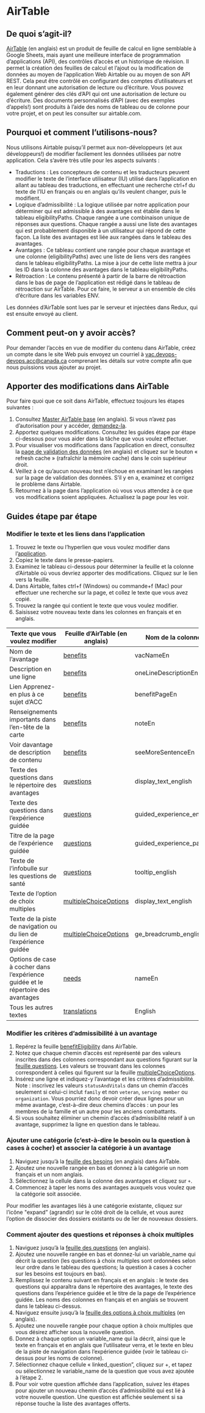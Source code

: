 # AirTable

## De quoi s’agit-il?

[AirTable](https://airtable.com/) (en anglais) est un produit de feuille de calcul en ligne semblable à Google Sheets, mais ayant une meilleure interface de programmation d’applications (API), des contrôles d’accès et un historique de révision. Il permet la création des feuilles de calcul et l’ajout ou la modification de données au moyen de l’application Web Airtable ou au moyen de son API REST. Cela peut être contrôlé en configurant des comptes d’utilisateurs et en leur donnant une autorisation de lecture ou d’écriture. Vous pouvez également générer des clés d’API qui ont une autorisation de lecture ou d’écriture. Des documents personnalisés d’API (avec des exemples d’appels!) sont produits à l’aide des noms de tableau ou de colonne pour votre projet, et on peut les consulter sur airtable.com.

## Pourquoi et comment l’utilisons-nous?

Nous utilisons Airtable puisqu’il permet aux non-développeurs (et aux développeurs!) de modifier facilement les données utilisées par notre application. Cela s’avère très utile pour les aspects suivants :

- Traductions : Les concepteurs de contenu et les traducteurs peuvent modifier le texte de l’interface utilisateur (IU) utilisé dans l’application en allant au tableau des traductions, en effectuant une recherche ctrl+f du texte de l’IU en français ou en anglais qu’ils veulent changer, puis le modifient.
- Logique d’admissibilité : La logique utilisée par notre application pour déterminer qui est admissible à des avantages est établie dans le tableau eligibilityPaths. Chaque rangée a une combinaison unique de réponses aux questions. Chaque rangée a aussi une liste des avantages qui est probablement disponible à un utilisateur qui répond de cette façon. La liste des avantages est liée aux rangées dans le tableau des avantages.
- Avantages : Ce tableau contient une rangée pour chaque avantage et une colonne (eligibilityPaths) avec une liste de liens vers des rangées dans le tableau eligibilityPaths. La mise à jour de cette liste mettra à jour les ID dans la colonne des avantages dans le tableau eligibilityPaths.
- Rétroaction : Le contenu présenté à partir de la barre de rétroaction dans le bas de page de l’application est rédigé dans le tableau de rétroaction sur AirTable. Pour ce faire, le serveur a un ensemble de clés d’écriture dans les variables ENV.

Les données d’AirTable sont lues par le serveur et injectées dans Redux, qui est ensuite envoyé au client.

## Comment peut-on y avoir accès?

Pour demander l’accès en vue de modifier du contenu dans AirTable, créez un compte dans le site Web puis envoyez un courriel à vac.devops-devops.acc@canada.ca comprenant les détails sur votre compte afin que nous puissions vous ajouter au projet.

## Apporter des modifications dans AirTable

Pour faire quoi que ce soit dans AirTable, effectuez toujours les étapes suivantes :

1. Consultez [Master AirTable base](https://airtable.com/tblfGOyRo7ODEWwoH/viwPnI9KzQFHKLRZH) (en anglais). Si vous n’avez pas d’autorisation pour y accéder, [demandez-la](#comment-peut-on-y-avoir-accès).
2. Apportez quelques modifications. Consultez les guides étape par étape ci-dessous pour vous aider dans la tâche que vous voulez effectuer.
3. Pour visualiser vos modifications dans l’application en direct, consultez la [page de validation des données](https://vbd-staging.herokuapp.com/data-validation?lng=fr) (en anglais) et cliquez sur le bouton « refresh cache » (rafraîchir la mémoire cache) dans le coin supérieur droit.
4. Veillez à ce qu’aucun nouveau test n’échoue en examinant les rangées sur la page de validation des données. S’il y en a, examinez et corrigez le problème dans Airtable.
5. Retournez à la page dans l’application où vous vous attendez à ce que vos modifications soient appliquées. Actualisez la page pour les voir.

## Guides étape par étape

### Modifier le texte et les liens dans l’application

1. Trouvez le texte ou l’hyperlien que vous voulez modifier dans l’[application](https://benefits-prestations.veterans.gc.ca/?lng=fr).
2. Copiez le texte dans le presse-papiers.
3. Examinez le tableau ci-dessous pour déterminer la feuille et la colonne d’Airtable où vous devriez apporter des modifications. Cliquez sur le lien vers la feuille.
4. Dans Airtable, faites ctrl+f (Windows) ou commande+f (Mac) pour effectuer une recherche sur la page, et collez le texte que vous avez copié.
5. Trouvez la rangée qui contient le texte que vous voulez modifier.
6. Saisissez votre nouveau texte dans les colonnes en français et en anglais.

| Texte que vous voulez modifier                                                   | Feuille d’AirTable (en anglais)                                                   | Nom de la colonne en anglais         | Nom de la colonne en français       |
| -------------------------------------------------------------------------------- | --------------------------------------------------------------------------------- | ------------------------------------ | ----------------------------------- |
| Nom de l’avantage                                                                | [benefits](https://airtable.com/tblfGOyRo7ODEWwoH/viwPnI9KzQFHKLRZH)              | vacNameEn                            | vacNameFr                           |
| Description en une ligne                                                         | [benefits](https://airtable.com/tblfGOyRo7ODEWwoH/viwPnI9KzQFHKLRZH)              | oneLineDescriptionEn                 | oneLineDescriptionFr                |
| Lien Apprenez-en plus à ce sujet d’ACC                                           | [benefits](https://airtable.com/tblfGOyRo7ODEWwoH/viwPnI9KzQFHKLRZH)              | benefitPageEn                        | benefitPageFr                       |
| Renseignements importants dans l’en-tête de la carte                             | [benefits](https://airtable.com/tblfGOyRo7ODEWwoH/viwPnI9KzQFHKLRZH)              | noteEn                               | noteFr                              |
| Voir davantage de description de contenu                                         | [benefits](https://airtable.com/tblfGOyRo7ODEWwoH/viwPnI9KzQFHKLRZH)              | seeMoreSentenceEn                    | seeMoreSentenceFr                   |
| Texte des questions dans le répertoire des avantages                             | [questions](https://airtable.com/tblFZaPwjpdaTTXxP/viw4ZRQZM0bbqEeNj)             | display_text_english                 | display_text_french                 |
| Texte des questions dans l’expérience guidée                                     | [questions](https://airtable.com/tblFZaPwjpdaTTXxP/viw4ZRQZM0bbqEeNj)             | guided_experience_english            | guided_experience_french            |
| Titre de la page de l’expérience guidée                                          | [questions](https://airtable.com/tblFZaPwjpdaTTXxP/viw4ZRQZM0bbqEeNj)             | guided_experience_page_title_english | guided_experience_page_title_french |
| Texte de l’infobulle sur les questions de santé                                  | [questions](https://airtable.com/tblFZaPwjpdaTTXxP/viw4ZRQZM0bbqEeNj)             | tooltip_english                      | tooltip_french                      |
| Texte de l’option de choix multiples                                             | [multipleChoiceOptions](https://airtable.com/tbluhxf9gvgsQ2HZG/viwY91DJPBV1suMuo) | display_text_english                 | display_text_french                 |
| Texte de la piste de navigation ou du lien de l’expérience guidée                | [multipleChoiceOptions](https://airtable.com/tbluhxf9gvgsQ2HZG/viwY91DJPBV1suMuo) | ge_breadcrumb_english                | ge_breadcrumb_french                |
| Options de case à cocher dans l’expérience guidée et le répertoire des avantages | [needs](https://airtable.com/tbl1yGPsBEwR3xwVE/viwTfmcLJPwZh9YdU)                 | nameEn                               | nameFr                              |
| Tous les autres textes                                                           | [translations](https://airtable.com/tblM1z6Lt2EkKaJfO/viwv8z2q3lbjm8gO6)          | English                              | French                              |

### Modifier les critères d’admissibilité à un avantage

1. Repérez la feuille [benefitEligibility](https://airtable.com/tblUeGo0y7tIYmXPc/viwEyhlQrsHZXEOQG) dans AirTable.
2. Notez que chaque chemin d’accès est représenté par des valeurs inscrites dans des colonnes correspondant aux questions figurant sur la [feuille questions](https://airtable.com/tblFZaPwjpdaTTXxP/viw4ZRQZM0bbqEeNj). Les valeurs se trouvant dans les colonnes correspondent à celles qui figurent sur la feuille [multipleChoiceOptions](https://airtable.com/tbluhxf9gvgsQ2HZG/viwY91DJPBV1suMuo).
3. Insérez une ligne et indiquez-y l’avantage et les critères d’admissibilité. Note : inscrivez les valeurs `statusAndVitals` dans un chemin d’accès seulement si celui-ci inclut `family` et non `veteran`, `serving member` ou `organization`. Vous pourriez donc devoir créer deux lignes pour un même avantage, c’est-à-dire deux chemins d’accès : un pour les membres de la famille et un autre pour les anciens combattants.
4. Si vous souhaitez éliminer un chemin d’accès d’admissibilité relatif à un avantage, supprimez la ligne en question dans le tableau.

### Ajouter une catégorie (c’est-à-dire le besoin ou la question à cases à cocher) et associer la catégorie à un avantage

1. Naviguez jusqu’à la [feuille des besoins](https://airtable.com/tbl1yGPsBEwR3xwVE/viwTfmcLJPwZh9YdU) (en anglais) dans AirTable.
2. Ajoutez une nouvelle rangée en bas et donnez à la catégorie un nom français et un nom anglais.
3. Sélectionnez la cellule dans la colonne des avantages et cliquez sur `+`.
4. Commencez à taper les noms des avantages auxquels vous voulez que la catégorie soit associée.

Pour modifier les avantages liés à une catégorie existante, cliquez sur l’icône "expand” (agrandir) sur le côté droit de la cellule, et vous aurez l’option de dissocier des dossiers existants ou de lier de nouveaux dossiers.

### Comment ajouter des questions et réponses à choix multiples

1. Naviguez jusqu’à la [feuille des questions](https://airtable.com/tblFZaPwjpdaTTXxP/viw4ZRQZM0bbqEeNj) (en anglais).
2. Ajoutez une nouvelle rangée en bas et donnez-lui un variable_name qui décrit la question (les questions à choix multiples sont ordonnées selon leur ordre dans le tableau des questions; la question à cases à cocher sur les besoins est toujours en bas).
3. Remplissez le contenu suivant en français et en anglais : le texte des questions qui apparaîtra dans le répertoire des avantages, le texte des questions dans l’expérience guidée et le titre de la page de l’expérience guidée. Les noms des colonnes en français et en anglais se trouvent dans le tableau ci-dessus.
4. Naviguez ensuite jusqu’à la [feuille des options à choix multiples](https://airtable.com/tbluhxf9gvgsQ2HZG/viwY91DJPBV1suMuo) (en anglais).
5. Ajoutez une nouvelle rangée pour chaque option à choix multiples que vous désirez afficher sous la nouvelle question.
6. Donnez à chaque option un variable_name qui la décrit, ainsi que le texte en français et en anglais que l’utilisateur verra, et le texte en bleu de la piste de navigation dans l’expérience guidée (voir le tableau ci-dessus pour les noms de colonne).
7. Sélectionnez chaque cellule « linked_question”, cliquez sur +, et tapez ou sélectionnez le variable_name de la question que vous avez ajoutée à l’étape 2.
8. Pour voir votre question affichée dans l’application, suivez les étapes pour ajouter un nouveau chemin d’accès d’admissibilité qui est lié à votre nouvelle question. Une question est affichée seulement si sa réponse touche la liste des avantages offerts.
